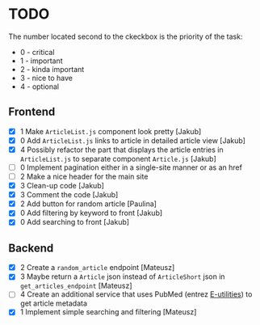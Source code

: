 # TODO

The number located second to the ckeckbox is the priority of the task: 

 - 0 - critical
 - 1 - important
 - 2 - kinda important 
 - 3 - nice to have
 - 4 - optional

## Frontend
- [x] 1 Make `ArticleList.js` component look pretty [Jakub]
- [x] 0 Add `ArticleList.js` links to article in detailed article view [Jakub]
- [x] 4 Possibly refactor the part that displays the article entries in `ArticleList.js` to separate component `Article.js` [Jakub]
- [ ] 0 Implement pagination either in a single-site manner or as an href
- [ ] 2 Make a nice header for the main site
- [x] 3 Clean-up code [Jakub]
- [x] 3 Comment the code [Jakub]
- [x] 2 Add button for random article [Paulina]
- [x] 0 Add filtering by keyword to front [Jakub]
- [x] 0 Add searching to front [Jakub]

## Backend
- [X] 2 Create a `random_article` endpoint [Mateusz]
- [X] 3 Maybe return a `Article` json instead of `ArticleShort` json in `get_articles_endpoint` [Mateusz]
- [ ] 4 Create an additional service that uses PubMed (entrez [E-utilities](https://pubmed.ncbi.nlm.nih.gov/download/)) to get article metadata
- [x] 1 Implement simple searching and filtering [Mateusz]

